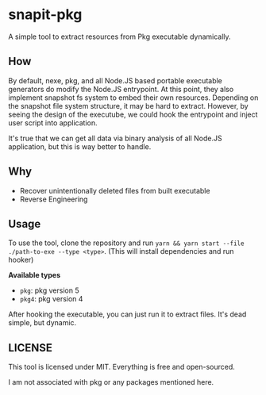 # snapit-pkg

A simple tool to extract resources from Pkg executable dynamically.

## How

By default, nexe, pkg, and all Node.JS based portable executable generators do modify the Node.JS entrypoint.
At this point, they also implement snapshot fs system to embed their own resources.
Depending on the snapshot file system structure, it may be hard to extract.
However, by seeing the design of the executube, we could hook the entrypoint and inject user script into application.

It's true that we can get all data via binary analysis of all Node.JS application, but this is way better to handle.

## Why

- Recover unintentionally deleted files from built executable
- Reverse Engineering

## Usage

To use the tool, clone the repository and run `yarn && yarn start --file ./path-to-exe --type <type>`.
(This will install dependencies and run hooker)

**Available types**

- `pkg`: pkg version 5
- `pkg4`: pkg version 4

After hooking the executable, you can just run it to extract files.
It's dead simple, but dynamic.

## LICENSE

This tool is licensed under MIT.
Everything is free and open-sourced.

I am not associated with pkg or any packages mentioned here.
